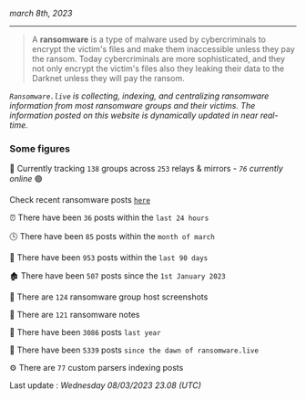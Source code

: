 _march 8th, 2023_

---

> A **ransomware** is a type of malware used by cybercriminals to encrypt the victim's files and make them inaccessible unless they pay the ransom. Today cybercriminals are more sophisticated, and they not only encrypt the victim's files also they leaking their data to the Darknet unless they will pay the ransom.


_`Ransomware.live` is collecting, indexing, and centralizing ransomware information from most ransomware groups and their victims. The information posted on this website is dynamically updated in near real-time._

### Some figures 

🔎 Currently tracking `138` groups across `253` relays & mirrors - _`76` currently online_ 🟢

Check recent ransomware posts [`here`](recentposts.md)


⏰ There have been `36` posts within the `last 24 hours`

🕓 There have been `85` posts within the `month of march`

📅 There have been `953` posts within the `last 90 days`

🏚 There have been `507` posts since the `1st January 2023`

📸 There are `124` ransomware group host screenshots

📝 There are `121` ransomware notes

🚀 There have been `3086` posts `last year`

🐣 There have been `5339` posts `since the dawn of ransomware.live`

⚙️ There are `77` custom parsers indexing posts



Last update : _Wednesday 08/03/2023 23.08 (UTC)_

